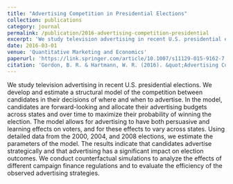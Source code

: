 ```yaml
---
title: "Advertising Competition in Presidential Elections"
collection: publications
category: journal
permalink: /publication/2016-advertising-competition-presidential
excerpt: 'We study television advertising in recent U.S. presidential elections.'
date: 2016-03-01
venue: 'Quantitative Marketing and Economics'
paperurl: 'https://link.springer.com/article/10.1007/s11129-015-9162-7'
citation: 'Gordon, B. R. & Hartmann, W. R. (2016). &quot;Advertising Competition in Presidential Elections.&quot; <i>Quantitative Marketing and Economics</i>. 14(1), 1-40.'
---
```


We study television advertising in recent U.S. presidential elections. We develop and estimate a structural model of the competition between candidates in their decisions of where and when to advertise. In the model, candidates are forward-looking and allocate their advertising budgets across states and over time to maximize their probability of winning the election. The model allows for advertising to have both persuasive and learning effects on voters, and for these effects to vary across states. Using detailed data from the 2000, 2004, and 2008 elections, we estimate the parameters of the model. The results indicate that candidates advertise strategically and that advertising has a significant impact on election outcomes. We conduct counterfactual simulations to analyze the effects of different campaign finance regulations and to evaluate the efficiency of the observed advertising strategies.